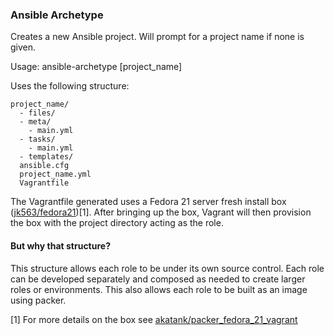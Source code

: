 ### Ansible Archetype

Creates a new Ansible project. Will prompt for a project name if none is given.

Usage:
    ansible-archetype [project_name]

Uses the following structure:

    project_name/
      - files/
      - meta/
        - main.yml
      - tasks/
        - main.yml
      - templates/
      ansible.cfg
      project_name.yml
      Vagrantfile

The Vagrantfile generated uses a Fedora 21 server fresh install box ([jk563/fedora21](https://atlas.hashicorp.com/jk563/boxes/fedora21.json))[1]. After bringing up the box, Vagrant will then provision the box with the project directory acting as the role.

#### But why that structure?
This structure allows each role to be under its own source control. Each role can be developed separately and composed as needed to create larger roles or environments. This also allows each role to be built as an image using packer.

[1] For more details on the box see [akatank/packer_fedora_21_vagrant](https://github.com/akatank/packer_fedora_21_vagrant)
